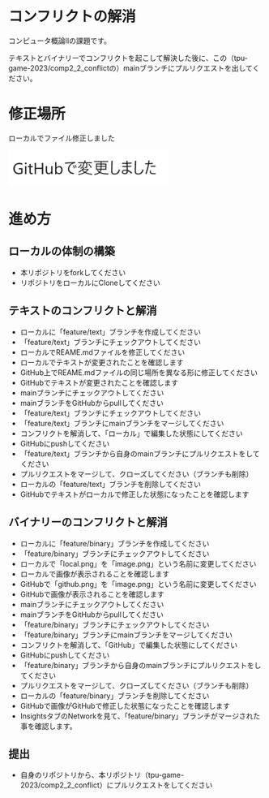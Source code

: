 # コンフリクトの解消
コンピュータ概論IIの課題です。

テキストとバイナリーでコンフリクトを起こして解決した後に、この（tpu-game-2023/comp2_2_conflictの）mainブランチにプルリクエストを出してください。

# 修正場所

ローカルでファイル修正しました

![画像](image.png "リネームした結果")

# 進め方

## ローカルの体制の構築
* 本リポジトリをforkしてください
* リポジトリをローカルにCloneしてください

## テキストのコンフリクトと解消
* ローカルに「feature/text」ブランチを作成してください
* 「feature/text」ブランチにチェックアウトしてください
* ローカルでREAME.mdファイルを修正してください
* ローカルでテキストが変更されたことを確認します
* GitHub上でREAME.mdファイルの同じ場所を異なる形に修正してください
* GitHubでテキストが変更されたことを確認します
* mainブランチにチェックアウトしてください
* mainブランチをGitHubからpullしてください
* 「feature/text」ブランチにチェックアウトしてください
* 「feature/text」ブランチにmainブランチをマージしてください
* コンフリクトを解消して、「ローカル」で編集した状態にしてください
* GitHubにpushしてください
* 「feature/text」ブランチから自身のmainブランチにプルリクエストをしてください
* プルリクエストをマージして、クローズしてください（ブランチも削除）
* ローカルの「feature/text」ブランチを削除してください
* GitHubでテキストがローカルで修正した状態になったことを確認します

## バイナリーのコンフリクトと解消
* ローカルに「feature/binary」ブランチを作成してください
* 「feature/binary」ブランチにチェックアウトしてください
* ローカルで「local.png」を「image.png」という名前に変更してください
* ローカルで画像が表示されることを確認します
* GitHubで「github.png」を「image.png」という名前に変更してください
* GitHubで画像が表示されることを確認します
* mainブランチにチェックアウトしてください
* mainブランチをGitHubからpullしてください
* 「feature/binary」ブランチにチェックアウトしてください
* 「feature/binary」ブランチにmainブランチをマージしてください
* コンフリクトを解消して、「GitHub」で編集した状態にしてください
* GitHubにpushしてください
* 「feature/binary」ブランチから自身のmainブランチにプルリクエストをしてください
* プルリクエストをマージして、クローズしてください（ブランチも削除）
* ローカルの「feature/binary」ブランチを削除してください
* GitHubで画像がGitHubで修正した状態になったことを確認します
* InsightsタブのNetworkを見て、「feature/binary」ブランチがマージされた事を確認します。

## 提出

* 自身のリポジトリから、本リポジトリ（tpu-game-2023/comp2_2_conflict）にプルリクエストをしてください
